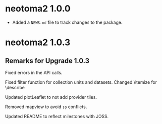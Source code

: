 # neotoma2 1.0.0

* Added a `NEWS.md` file to track changes to the package.


# neotoma2 1.0.3

## Remarks for Upgrade 1.0.3

Fixed errors in the API calls.

Fixed filter function for collection units and datasets. Changed \itemize for \describe

Updated plotLeaflet to not add provider tiles.

Removed mapview to avoid `sp` conflicts.

Updated README to reflect milestones with JOSS.